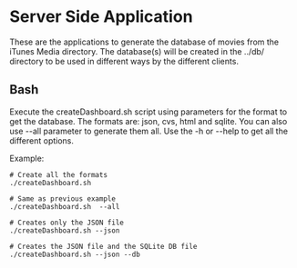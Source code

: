 # Server Side Application
These are the applications to generate the database of movies from the iTunes Media directory.
The database(s) will be created in the ../db/ directory to be used in different ways by the different clients.

## Bash
Execute the createDashboard.sh script using parameters for the format to get the database. The formats are: json, cvs, html and sqlite. You can also use --all parameter to generate them all. Use the -h or --help to get all the different options.

Example:
```
# Create all the formats
./createDashboard.sh    

# Same as previous example
./createDashboard.sh  --all

# Creates only the JSON file
./createDashboard.sh --json

# Creates the JSON file and the SQLite DB file
./createDashboard.sh --json --db  
```
